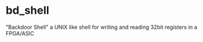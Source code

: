 # bd_shell
"Backdoor Shell" a UNIX like shell for writing and reading 32bit registers in a FPGA/ASIC

